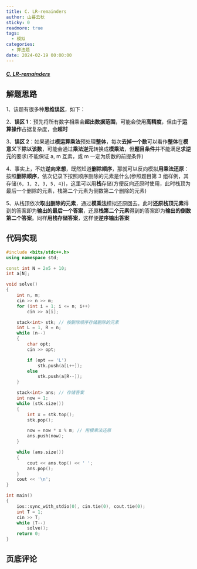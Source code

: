 ```yaml
---
title: C. LR-remainders
author: 山暮云秋
sticky: 0
readmore: true
tags:
  - 模拟
categories:
  - 算法题
date: 2024-02-19 00:00:00
---
```


##### [C. LR-remainders](https://codeforces.com/contest/1932/problem/C)

<!-- more -->

## 解题思路

1、该题有很多种**思维误区**，如下：  

2、**误区 1**：预先将所有数字相乘会**超出数据范围**，可能会使用**高精度**，但由于**运算操作**占据复杂度，会**超时**  

3、**误区 2**：如果通过**模运算乘法**预处理**整体**，每次**去掉一个数**可以看作**整体**在**模意义**下**除以该数**，可能会通过**乘法逆元**转换成**模乘法**，但**题目条件**并不能满足**求逆元**的要求(不能保证 a, m 互素，或 m 一定为质数的前提条件)  

4、事实上，不妨**逆向来想**，既然知道**删除顺序**，那就可以反向模拟**用乘法还原**：按照**删除顺序**，依次记录下按照顺序删除的元素是什么(参照题目第 3 组样例，其存储`{6, 1, 2, 3, 5, 4}`)，这里可以用**栈**存储(方便反向还原时使用，此时栈顶为最后一个删除的元素，栈第二个元素为倒数第二个删除的元素)  

5、从栈顶依次**取出删除的元素**，通过**模乘法**模拟还原回去。此时**还原栈顶元素**得到的答案即为**输出的最后一个答案**，还原**栈第二个元素**得到的答案即为**输出的倒数第二个答案**。同样**用栈存储答案**，这样便**逆序输出答案**

## 代码实现

```cpp
#include <bits/stdc++.h>
using namespace std;

const int N = 2e5 + 10;
int a[N];

void solve()
{
    int n, m;
    cin >> n >> m;
    for (int i = 1; i <= n; i++)
        cin >> a[i];

    stack<int> stk; // 按删除顺序存储删除的元素
    int L = 1, R = n;
    while (n--)
    {
        char opt;
        cin >> opt;

        if (opt == 'L')
            stk.push(a[L++]);
        else
            stk.push(a[R--]);
    }

    stack<int> ans; // 存储答案
    int now = 1;
    while (stk.size())
    {
        int x = stk.top();
        stk.pop();

        now = now * x % m; // 用模乘法还原
        ans.push(now);
    }

    while (ans.size())
    {
        cout << ans.top() << ' ';
        ans.pop();
    }
    cout << '\n';
}

int main()
{
    ios::sync_with_stdio(0), cin.tie(0), cout.tie(0);
    int T = 1;
    cin >> T;
    while (T--)
        solve();
    return 0;
}
```

## 页底评论

